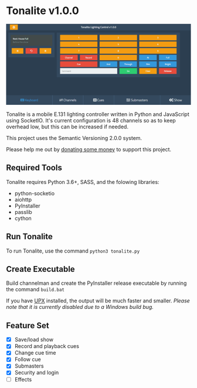 # Tonalite v1.0.0

![Tonalite keyboard interface](docs/images/keyboard.png)

Tonalite is a mobile E.131 lighting controller written in Python and JavaScript using SocketIO. It's current configuration is 48 channels so as to keep overhead low, but this can be increased if needed.

This project uses the Semantic Versioning 2.0.0 system.

Please help me out by [donating some money](https://www.paypal.me/johnroper) to support this project.

## Required Tools

Tonalite requires Python 3.6+, SASS, and the folowing libraries:

- python-socketio
- aiohttp
- PyInstaller
- passlib
- cython

## Run Tonalite

To run Tonalite, use the command `python3 tonalite.py`

## Create Executable

Build channelman and create the PyInstaller release executable by running the command `build.bat`

If you have [UPX](https://upx.github.io/) installed, the output will be much faster and smaller. *Please note that it is currently disabled due to a Windows build bug.*

## Feature Set

- [x] Save/load show
- [x] Record and playback cues
- [x] Change cue time
- [x] Follow cue
- [x] Submasters
- [x] Security and login
- [ ] Effects